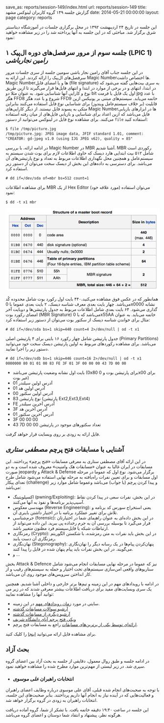save_as: reports/session-149/index.html
url: reports/session-149
title: گزارش جلسه ۱۴۹ گروه کاربران لینوکس مشهد
date: 2014-05-21 00:00:00
layout: page
category: reports



این جلسه در تاریخ ۲۴ اردیبهشت ۱۳۹۲ در محل برگزاری جلسات  در آموزشگاه دیتاسنتر شرق برگزار شد. مباحثی که در این جلسه به آنها پرداخته شد را در زیر مشاهده خواهید نمود:

<!--more-->

## جلسه سوم از مرور سرفصل‌های دوره ال‌پیک ۱ (LPIC 1) *رامین نجارباشی*

در این جلسه جناب آقای رامین نجار باشی سومین جلسه از سری جلسات مرور سرفصل‌های ال‌پیک را ارائه کردند. این ارائه به Magic Number‌ها اختصاص داشت. Magic Number‌ها و یا امضای فایل (file signature) به سری بیت‌هایی گفته می‌شود که در ابتدا، انتهای و در برخی از موارد در ابتدا و انتهای فایل‌ها قرار می‌گیرند تا ازین طریق نوع و کارایی آنها شناسایی شود. به عنوان مثلا دو bit اول یک فایل با فرمت jpg با عدد هگز ‪FFD8‬ شروع و با عدد هگز ‪FFD9‬ خاتمه می‌یابد. سیستم‌های مبتنی بر یونیکس ازین قابلیت (بر خلاف سیستم‌عامل ویندوز) برای شناسایی نوع فایل استفاده می‌کنند بنابراین متکی به پسوند فایل نیستند. از دیگر کارایی‌های Magic Numberها در ابزارهای بازیابی فایل می‌باشد که ازین اعداد برای شناسایی و بازیابی فایل‌های از میان رفته استفاده می‌کنند. برای مشاهده نوع فایل در لینوکس می‌توانید از دستور `file` استفاده کنید:

	$ file /tmp/picture.jpg 
	/tmp/picture.jpg: JPEG image data, JFIF standard 1.01, comment: "CREATOR: gd-jpeg v1.0 (using IJG JPEG v62), quality = 85"


در ادامه ارائه، با بررسی Magic Number در MBR آشنا شدیم. MBR رکوردی است شامل ۵۱۲ بیت ابتدایی هارد دیسک که حاوی اطلاعات لازم برای بوت شدن سیستم به سیستم‌عامل و همچنین محل نگهداری اطلاعات مربوط به تعداد و نوع پارتیشن‌های آن می‌باشد. برای دسترسی به داده‌های این بخش از دیسک سخت می‌توان از دستور زیر استفاده کرد.

	# dd if=/dev/sda of=mbr bs=512 count=1

برای مشاهده اطلاعات MBR از یک Hex Editor (مورد علاقه خود) می‌توان استفاده نمود:

	$ dd -t x1 mbr

![MBR Structure](/theme/uploads/reports/session-149/session-149-mbr-structure.png)

همانطور که در عکس فوق مشاهده می‌کنید،۴۴۰ بایت اول رکورد بوت شامل محدوده کُد می‌باشد. چهار بایت بعدی معرف شناسه دیسک، ۲ بایت بعدی عموما با 0x0000 نشانه گذاری می‌شود. ۶۴ بایت بعدی شامل اطلاعات مربوط به جدول پارتیشن‌ها و دوبایت آخر امضای رکورد بوت (MBR Signature) می‌باشد که با 0x55AA خاتمه می‌باید. به عنوان مثال برای خواندن شناسه دیسک از سکتور بوت می‌توان از دستور زیر استفاده کرد:

	# dd if=/dev/sda bs=1 skip=440 count=4 2>/dev/null | od -t x1

جدول پارتیشن  شامل چهار رکورد ۱۶ بایتی برای ۴ پارتیشن اصلی (Primary Partitions) می‌باشد. برای مشاهده رکورد‌های مربوط به اولین پارتیشن دیسک سخت خود می‌توانید دستور زیر را اجرا نمایید.

	# dd if=/dev/sdb bs=1 skip=446 count=16 2>/dev/null | od -t x1
	0000000 80 01 01 00 83 FE 3F 01 3F 00 00 00 43 7D 00 00

* بایت اول نشانه وضعیت پارتیشن می‌باشد (0x80 برای پارتیشن بوت و 0x00 برای غیر بوت)
* 01 آدرس اولین سیلندر
* 01 آدرس اولین هد
* 00 آدرس اولین سکتور
* 83 نوع پارتیشن (پارتیشن Ext2,Ext3,Ext4)
* FE آدرس آخرین سیلندر
* 3F آدرس آخرین هد
* 01 آدرس آخرین سکتور
* 3F 00 00 00 
* 43 7D 00 00 تعداد سکتورهای موجود در پارتیشن

فایل ارائه به زودی بر روی وبسایت قرار خواهد گرفت.

##  آشنایی با مسابقات فتح پرچم *مصطفی ستاری*

در این ارائه آقای مصطفی ستاری به معرفی مسابقات «فتح پرچم» پرداختند. این مسابقات در ایران غالبا به عنوان «مسابقات هک وامنیت» معروف شده است و به دو صورت  jeopardy و Attack & Defense برگزار می‌شود. نوع اول که عموما در مرحله اول مسابقات و برای تعیین نفرات راه‌یافته به مرحله نهایی استفاده می‌شود شامل طرح  تعدای پیکار (challenge) و پیدا کردن پرچم (یا جواب) می‌باشد وعموما شامل موارد زیر می‌باشد:

* اکسپلویتینگ (pwning/Exploiting): در این بخش، نفرات سعی در پیدا کردن نقاط آسیپ‌پذیر برنامه‌ها و نفوذ به آنها می‌کنند.
* مهندسی معکوس (Reverse Engineering): یعنی استخراج سورس کد برنامه و تلاش برای تغییر عملکرد برنامه با در اختیار داشتن باینری آن.
* جرم‌شناسی (forensic): در این بخش داده‌ای به عنوان راهنمای شما در اختیارتان قرار می‌گیرد تا بوسیله بررسی آن به جرم رخداده پی ببرید. این داده می‌تواند از ارتباطات شبکه یا فایل‌سیستم فرد مظنون متغییر باشد.
* رمزنگاری (Crypto): در این بخش باید نفرات  به متن رمزشده، با شکستن الگوریتم رمزنگاری آن دست یابند.
* نهان‌نگاری (Stegonography): پنهان‌کردن پیام‌ها در یک رسانه دیگر را نهان‌نگاری می‌گویند. در این بخش نفرات باید پیام پنهان شده در فایل را پیدا کنند.
* و ...

بخش Attack & Defence نیز که عموما در مرحله نهایی مسابقات انجام می‌شود شامل سناریو‌های واقعی امن‌سازی سیستم‌های تحت اختیار و حمله به سیستم‌های رقیب و از کار انداختن سرویس‌های موجود روی آن می‌باشد.

در ادامه با رویدادهای مهم در این زمینه و تیم‌ها برتر خارجی و داخلی آشنا شدیم. همچنین یک سری وبسایت‌های مفید برای دریافت اطلاعات بیشتر معرفی شدند که در زیر می توانید آنها را مشاهده نمایید:

* سایتی در مورد [زمان رویداد‌های مهم](http://ctftime.org) در این زمینه.
* [آرشیو سوالات مسابقات گذشته](http://shell-storm.org/repo/CTF)
* [آرشیو دیگری از مسابقات گذشته](http://capture.thefl.ag)
* [ویکی فتح پرچم آپای دانشگاه شریف](http://wiki.ctfnews.com)
* [ارائه‌ای توسط یکی از برترین‌های مسابقات](http://www.youtube.com/watch?v=okPWY0FeUoU) راجع به مسابفات فتح پرچم.

برای مشاهده فایل ارائه می‌توانید [اینجا](http://www.slideshare.net/shabgrd/a-brief-intro-to-ctf-contests) را کلیک کنید.

## بحث آزاد
در ادامه جلسه و طبق روال معمول، دقایقی از جلسه به بحث آزاد بین اعضای گروه سپری شد. در زیر لیستی از مهم‌ترین موارد مطرح شده را مشاهده خواهید نمود.

* ### انتخابات راهبران *علی موسوی*

با توجه به صحبت‌های انجام شده قبلی، آقای علی موسوی درباره وظایف اعضای راهبران و فعالیت‌هایی که در آینده نیاز به انجام آنها داریم پرداختند. بنابر صحبت‌های این جلسه، انتخابات راهبران به زودی در گروه برگزار خواهد شد.

این جلسه در ساعت ۱۹:۴۰ دقیقه خاتمه یافت. با تشکر از شما، گروه آماده دریافت هرگونه نظر، پیشنهاد و انتقاد شما دوستان و اعضای گروه می‌باشد.
